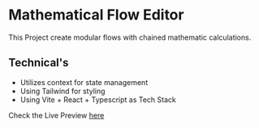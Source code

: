 # Mathematical Flow Editor  

This Project create modular flows with chained mathematic calculations.

## Technical's
* Utilizes context for state management
* Using Tailwind for styling
* Using Vite + React + Typescript as Tech Stack

Check the Live Preview [here](https://flow-function-calculator.vercel.app)
